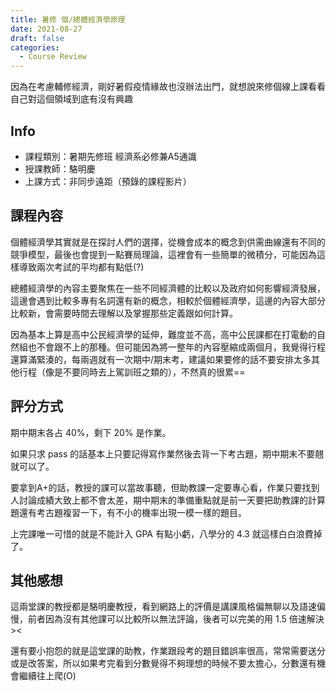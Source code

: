 ```yaml
---
title: 暑修 個/總體經濟學原理
date: 2021-08-27
draft: false
categories:
  - Course Review
---
```


因為在考慮輔修經濟，剛好暑假疫情緣故也沒辦法出門，就想說來修個線上課看看自己對這個領域到底有沒有興趣

## Info

* 課程類別：暑期先修班 經濟系必修兼A5通識
* 授課教師：駱明慶
* 上課方式：非同步遠距（預錄的課程影片）

## 課程內容

個體經濟學其實就是在探討人們的選擇，從機會成本的概念到供需曲線還有不同的競爭模型，最後也會提到一點賽局理論，這裡會有一些簡單的微積分，可能因為這樣導致兩次考試的平均都有點低(?)

總體經濟學的內容主要聚焦在一些不同經濟體的比較以及政府如何影響經濟發展，這邊會遇到比較多專有名詞還有新的概念，相較於個體經濟學，這邊的內容大部分比較新，會需要時間去理解以及掌握那些定義跟如何計算。

因為基本上算是高中公民經濟學的延伸，難度並不高，高中公民課都在打電動的自然組也不會跟不上的那種。但可能因為將一整年的內容壓縮成兩個月，我覺得行程還算滿緊湊的，每兩週就有一次期中/期末考，建議如果要修的話不要安排太多其他行程（像是不要同時去上駕訓班之類的），不然真的很累==

## 評分方式

期中期末各占 40%，剩下 20% 是作業。

如果只求 pass 的話基本上只要記得寫作業然後去背一下考古題，期中期末不要翹就可以了。

要拿到A+的話，教授的課可以當故事聽，但助教課一定要專心看，作業只要找到人討論成績大致上都不會太差，期中期末的準備重點就是前一天要把助教課的計算題還有考古題複習一下，有不小的機率出現一模一樣的題目。

上完課唯一可惜的就是不能計入 GPA 有點小虧，八學分的 4.3 就這樣白白浪費掉了。

## 其他感想

這兩堂課的教授都是駱明慶教授，看到網路上的評價是講課風格偏無聊以及語速偏慢，前者因為沒有其他課可以比較所以無法評論，後者可以完美的用 1.5 倍速解決><

還有要小抱怨的就是這堂課的助教，作業跟段考的題目錯誤率很高，常常需要送分或是改答案，所以如果考完看到分數覺得不夠理想的時候不要太擔心，分數還有機會繼續往上爬(O)